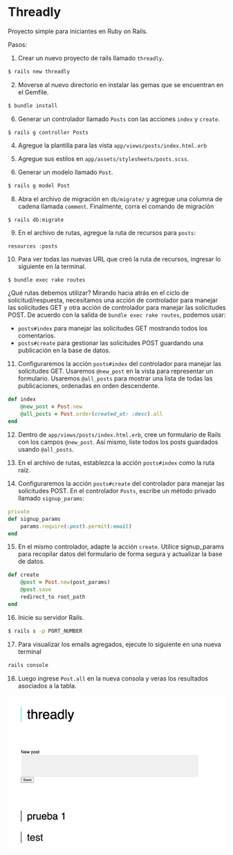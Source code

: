 # Threadly

Proyecto simple para iniciantes en Ruby on Rails.

Pasos:

1. Crear un nuevo proyecto de rails llamado `threadly`.
```bash
$ rails new threadly
```

2. Moverse al nuevo directorio en instalar las gemas que se encuentran en el Gemfile.
```bash
$ bundle install
```

6. Generar un controlador llamado `Posts` con las acciones `index` y `create`.
```
$ rails g controller Posts
```
4. Agregue la plantilla para las vista `app/views/posts/index.html.erb`

5. Agregue sus estilos en `app/assets/stylesheets/posts.scss`.

7. Generar un modelo llamado `Post`. 
```bash
$ rails g model Post
```

8. Abra el archivo de migración en `db/migrate/` y agregue una columna de cadena llamada `comment`. Finalmente, corra el comando de migración
```bash
$ rails db:migrate
```

9. En el archivo de rutas, agregue la ruta de recursos para `posts`:
```
resources :posts
```

10. Para ver todas las nuevas URL que creó la ruta de recursos, ingresar lo siguiente en la terminal.
```
$ bundle exec rake routes 
```
¿Qué rutas debemos utilizar? Mirando hacia atrás en el ciclo de solicitud/respuesta, necesitamos una acción de controlador para manejar las solicitudes GET y otra acción de controlador para manejar las solicitudes POST. De acuerdo con la salida de `bundle exec rake routes`, podemos usar:
- `posts#index` para manejar las solicitudes GET mostrando todos los comentarios.
- `posts#create` para gestionar las solicitudes POST guardando una publicación en la base de datos.

11. Configuraremos la acción `posts#index` del controlador para manejar las solicitudes GET. Usaremos `@new_post` en la vista para representar un formulario. Usaremos `@all_posts` para mostrar una lista de todas las publicaciones, ordenadas en orden descendente.
```ruby
def index
    @new_post = Post.new
    @all_posts = Post.order(created_at: :desc).all
end

```

12. Dentro de `app/views/posts/index.html.erb`, cree un formulario de Rails con los campos `@new_post`. Así mismo, liste todos los posts guardados usando `@all_posts`.

13. En el archivo de rutas, establezca la acción `posts#index` como la ruta raíz.

14. Configuraremos la acción `posts#create` del controlador para manejar las solicitudes POST. En el controlador `Posts`, escribe un método privado llamado `signup_params`:
```ruby
private
def signup_params
    params.require(:post).permit(:email)
end
```

15. En el mismo controlador, adapte la acción `create`. Utilice signup_params para recopilar datos del formulario de forma segura y actualizar la base de datos. 
```ruby
def create
    @post = Post.new(post_params)
    @post.save
    redirect_to root_path
end
```

16. Inicie su servidor Rails.
```bash
$ rails s -p PORT_NUMBER
```

17. Para visualizar los emails agregados, ejecute lo siguiente en una nueva terminal
```bash
rails console
```

18. Luego ingrese `Post.all` en la nueva consola y veras los resultados asociados a la tabla.

![Threadly web app](app/assets/images/threadly.png)